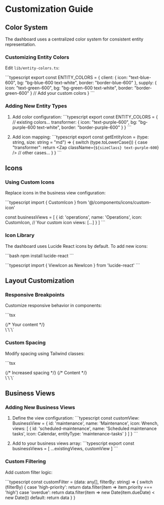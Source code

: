 # Customization Guide

## Color System

The dashboard uses a centralized color system for consistent entity representation.

### Customizing Entity Colors

Edit `lib/entity-colors.ts`:

\`\`\`typescript
export const ENTITY_COLORS = {
  client: {
    icon: "text-blue-600",
    bg: "bg-blue-600 text-white",
    border: "border-blue-600"
  },
  supply: {
    icon: "text-green-600", 
    bg: "bg-green-600 text-white",
    border: "border-green-600"
  }
  // Add your custom colors
}
\`\`\`

### Adding New Entity Types

1. Add color configuration:
\`\`\`typescript
export const ENTITY_COLORS = {
  // existing colors...
  transformer: {
    icon: "text-purple-600",
    bg: "bg-purple-600 text-white", 
    border: "border-purple-600"
  }
}
\`\`\`

2. Add icon mapping:
\`\`\`typescript
export const getEntityIcon = (type: string, size: string = "md") => {
  switch (type.toLowerCase()) {
    case "transformer":
      return <Zap className={`${sizeClass} text-purple-600`} />
    // other cases...
  }
}
\`\`\`

## Icons

### Using Custom Icons

Replace icons in the business view configuration:

\`\`\`typescript
import { CustomIcon } from '@/components/icons/custom-icon'

const businessViews = [
  {
    id: 'operations',
    name: 'Operations',
    icon: CustomIcon,  // Your custom icon
    views: [...]
  }
]
\`\`\`

### Icon Library

The dashboard uses Lucide React icons by default. To add new icons:

\`\`\`bash
npm install lucide-react
\`\`\`

\`\`\`typescript
import { ViewIcon as NewIcon } from 'lucide-react'
\`\`\`

## Layout Customization

### Responsive Breakpoints

Customize responsive behavior in components:

\`\`\`tsx
<div className="grid grid-cols-1 md:grid-cols-2 lg:grid-cols-3 gap-4">
  {/* Your content */}
</div>
\`\`\`

### Custom Spacing

Modify spacing using Tailwind classes:

\`\`\`tsx
<div className="space-y-6 p-8">  {/* Increased spacing */}
  {/* Content */}
</div>
\`\`\`

## Business Views

### Adding New Business Views

1. Define the view configuration:
\`\`\`typescript
const customView: BusinessView = {
  id: 'maintenance',
  name: 'Maintenance',
  icon: Wrench,
  views: [
    {
      id: 'scheduled-maintenance',
      name: 'Scheduled maintenance tasks',
      icon: Calendar,
      entityType: 'maintenance-tasks'
    }
  ]
}
\`\`\`

2. Add to your business views array:
\`\`\`typescript
export const businessViews = [
  ...existingViews,
  customView
]
\`\`\`

### Custom Filtering

Add custom filter logic:

\`\`\`typescript
const customFilter = (data: any[], filterBy: string) => {
  switch (filterBy) {
    case 'high-priority':
      return data.filter(item => item.priority === 'high')
    case 'overdue':
      return data.filter(item => new Date(item.dueDate) < new Date())
    default:
      return data
  }
}
